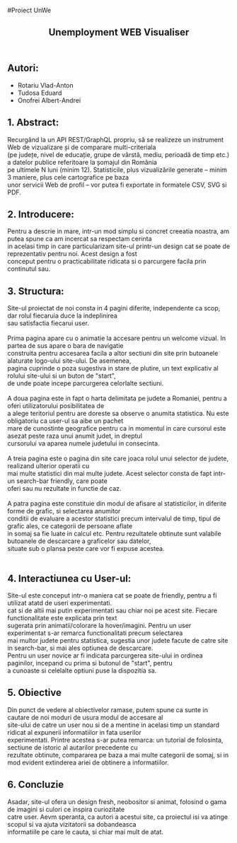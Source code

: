 #Proiect UnWe
<!DOCTYPE html>
<html lang="en">
<head>
    <meta charset="UTF-8">
    <meta http-equiv="X-UA-Compatible" content="IE=edge">
    <meta name="viewport" content="width=device-width, initial-scale=1.0">
</head>
<body>
    <article>
        <header>
            <h1>Unemployment WEB Visualiser</h1>
        </header>
        <div typeof = "sa:AuthorsList">
            <h2>Autori:</h2>
            <ul>
                <li typeof = "sa:ContributorRole" property = "schema:author">
                    <span typeof = "schema:Person" property = "schema:author">
                        <meta property = "schema:givenName" content = "Alexandru">
                        <meta property = "schema:familyName" content = "Coțofan">
                        <span property = "schema:name">Rotariu Vlad-Anton</span>
                    </span>
                </li>
                <li typeof = "sa:ContributorRole" property = "schema:author">
                    <span typeof = "schema:Person" property = "schema:author">
                        <meta property = "schema:givenName" content = "Eusebiu">
                        <meta property = "schema:familyName" content = "Popescu">
                        <span property = "schema:name">Tudosa Eduard</span>
                    </span>
                </li>
                <li typeof = "sa:ContributorRole" property = "schema:author">
                    <span typeof = "schema:Person" property = "schema:author">
                        <meta property = "schema:givenName" content = "Eusebiu">
                        <meta property = "schema:familyName" content = "Popescu">
                        <span property = "schema:name">Onofrei Albert-Andrei</span>
                    </span>
                </li>
            </ul>
        </div>
        <section role = "doc-abstract">
            <h2>1. Abstract:</h2>
            <p>Recurgând la un API REST/GraphQL propriu, să se realizeze un instrument Web de vizualizare și de comparare multi-criteriala <br>
                (pe județe, nivel de educație, grupe de vârstă, mediu, perioadă de timp etc.) a datelor publice referitoare la șomajul din România<br> pe ultimele N luni (minim 12).
                Statisticile, plus vizualizările generate – minim 3 maniere, plus cele cartografice pe baza<br> unor servicii Web de profil – vor putea fi exportate in formatele CSV, SVG si PDF.
                </p>
        </section>
        <section role = "doc-introduction">
            <h2>2. Introducere:</h2>
            <p>Pentru a descrie in mare, intr-un mod simplu si concret creeatia noastra, am putea spune ca am incercat sa respectam cerinta<br>
                in acelasi timp in care particularizam site-ul printr-un design cat se poate de reprezentativ pentru noi. Acest design a fost <br>
                conceput pentru o practicabilitate ridicata si o parcurgere facila prin continutul sau. 
                </p>
        </section>
        <section role = "doc-structure">
            <h2>3. Structura:</h2>
            <p> Site-ul proiectat de noi consta in 4 pagini diferite, independente ca scop, dar rolul fiecaruia duce la indeplinirea<br>
                sau satisfactia fiecarui user. <br><br>
                Prima pagina apare cu o animatie la accesare pentru un welcome vizual. In partea de sus apare o bara de navigatie<br>
                construita pentru accesarea facila a altor sectiuni din site prin butoanele alaturate logo-ului site-ului. De asemenea,<br>
                pagina cuprinde o poza sugestiva in stare de plutire, un text explicativ al rolului site-ului si un buton de "start",<br>
                de unde poate incepe parcurgerea celorlalte sectiuni.<br>
                <br>
                A doua pagina este in fapt o harta delimitata pe judete a Romaniei, pentru a oferi utilizatorului posibilitatea de<br>
                a alege teritoriul pentru are doreste sa observe o anumita statistica. Nu este obligatoriu ca user-ul sa aibe un pachet<br>
                mare de cunostinte geografice pentru ca in momentul in care cursorul este asezat peste raza unui anumit judet, in dreptul<br>
                cursorului va aparea numele judetului in consecinta.<br>
                <br>
                A treia pagina este o pagina din site care joaca rolul unui selector de judete, realizand ulterior operatii cu <br>
                mai multe statistici din mai multe judete. Acest selector consta de fapt intr-un search-bar friendly, care poate <br>
                oferi sau nu rezultate in functie de caz.<br>
                <br>
                A patra pagina este constituie din modul de afisare al statisticilor, in diferite forme de grafic, si selectarea anumitor<br>
                conditii de evaluare a acestor statistici precum intervalul de timp, tipul de grafic ales, ce categorii de persoane aflate<br>
                in somaj sa fie luate in calcul etc. Pentru rezultatele obtinute sunt valabile butoanele de descarcare a graficelor sau datelor, <br>
                situate sub o plansa peste care vor fi expuse acestea.<br><br>
                </p>
        </section>
        <section role = "doc-interface">
            <h2>4. Interactiunea cu User-ul:</h2>
            <p> Site-ul este conceput intr-o maniera cat se poate de friendly, pentru a fi utilizat atatd de useri experimentati.<br>
                cat si de altii mai putin experimentati sau chiar noi pe acest site. Fiecare functionalitate este explicata prin text<br>
                sugerata prin animatii/colorare la hover/imagini. Pentru un user experimentat s-ar remarca functionalitati precum selectarea<br>
                mai multor judete pentru statistica, sugestia unor judete facute de catre site in search-bar, si mai ales optiunea de descarcare.<br>
                Pentru un user novice ar fi indicata parcurgerea site-ului in ordinea paginilor, incepand cu prima si butonul de "start", pentru<br>
                a cunoaste si celelalte optiuni puse la dispozitia sa.
                </p>
        </section>
        <section role = "doc-objectives">
            <h2>5. Obiective</h2>
            <p> Din punct de vedere al obiectivelor ramase, putem spune ca sunte in cautare de noi moduri de usura modul de accesare al<br>
                site-ului de catre un user nou si de a mentine in acelasi timp un standard ridicat al expunerii informatiilor in fata userilor<br>
                experimentati. Printre acestea s-ar putea remarca: un tutorial de folosinta, sectiune de istoric al autarilor precedente cu <br>
                rezultate obtinute, compararea pe baza a mai multe categorii de somaj, si in mod evident extinderea ariei de obtinere a informatiilor.<br> 
            </p>
        <section role = "doc-conclusion">
                <h2>6. Concluzie</h2>
                <p> Asadar, site-ul ofera un design fresh, neobositor si animat, folosind o gama de imagini si culori ce inspira curiozitate<br>
                    catre user. Aevm speranta, ca autori a acestui site, ca proiectul isi va atinge scopul si va ajuta vizitatorii sa dobandeasca<br>
                    informatiile pe care le cauta, si chiar mai mult de atat. 
                    <br>
                    <br>
                    <br>
                </p>    
        </section>
    </article>
</body>
</html>
